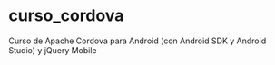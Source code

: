 # curso_cordova
Curso de Apache Cordova para Android (con Android SDK y Android Studio) y jQuery Mobile
